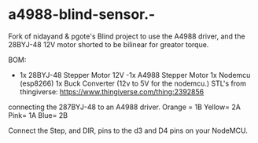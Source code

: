 # a4988-blind-sensor.-
Fork of nidayand &amp; pgote's Blind project to use the A4988 driver, and the 28BYJ-48 12V motor shorted to be bilinear for greator torque. 


BOM:

- 1x 28BYJ-48 Stepper Motor 12V
-1x A4988 Stepper Motor
 1x Nodemcu (esp8266)
 1x Buck Converter (12v to 5V for the nodemcu.)
STL's from thingiverse: https://www.thingiverse.com/thing:2392856 

connecting the 287BYJ-48 to an A4988 driver.
Orange = 1B
Yellow= 2A
Pink= 1A
Blue= 2B

Connect the Step, and DIR, pins to the d3 and D4 pins on your NodeMCU. 
